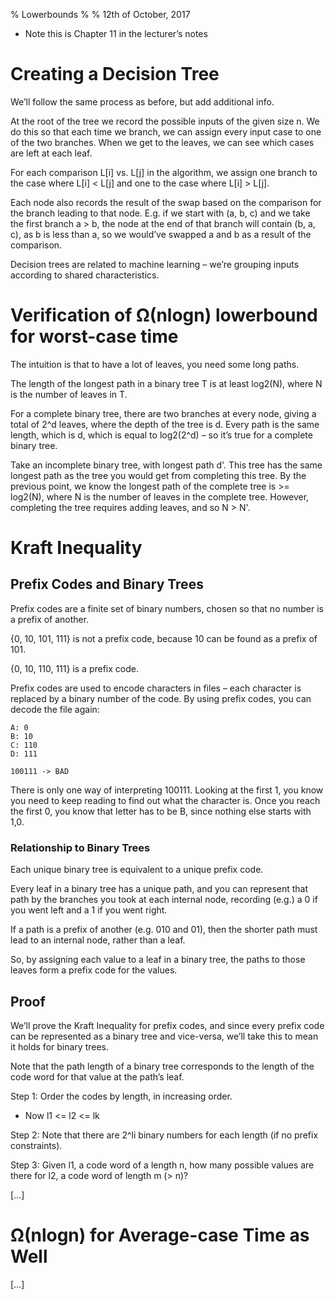 % Lowerbounds
%
% 12th of October, 2017

* Note this is Chapter 11 in the lecturer’s notes

# Creating a Decision Tree

We’ll follow the same process as before, but add additional info.

At the root of the tree we record the possible inputs of the given size n. We do this so that each time we branch, we can assign every input case to one of the two branches. When we get to the leaves, we can see which cases are left at each leaf.

For each comparison L[i] vs. L[j] in the algorithm, we assign one branch to the case where L[i] < L[j] and one to the case where L[i] > L[j].

Each node also records the result of the swap based on the comparison for the branch leading to that node. E.g. if we start with (a, b, c) and we take the first branch a > b, the node at the end of that branch will contain (b, a, c), as b is less than a, so we would’ve swapped a and b as a result of the comparison.

Decision trees are related to machine learning – we’re grouping inputs according to shared characteristics.

# Verification of Ω(nlogn) lowerbound for worst-case time

The intuition is that to have a lot of leaves, you need some long paths.

The length of the longest path in a binary tree T is at least log2(N), where N is the number of leaves in T.

For a complete binary tree, there are two branches at every node, giving a total of 2^d leaves, where the depth of the tree is d. Every path is the same length, which is d, which is equal to log2(2^d) – so it’s true for a complete binary tree.

Take an incomplete binary tree, with longest path d'. This tree has the same longest path as the tree you would get from completing this tree. By the previous point, we know the longest path of the complete tree is >= log2(N), where N is the number of leaves in the complete tree. However, completing the tree requires adding leaves, and so N > N'.

# Kraft Inequality

## Prefix Codes and Binary Trees

Prefix codes are a finite set of binary numbers, chosen so that no number is a prefix of another.

{0, 10, 101, 111} is not a prefix code, because 10 can be found as a prefix of 101.

{0, 10, 110, 111} is a prefix code.

Prefix codes are used to encode characters in files – each character is replaced by a binary number of the code. By using prefix codes, you can decode the file again:

```
A: 0
B: 10
C: 110
D: 111

100111 -> BAD
```

There is only one way of interpreting 100111. Looking at the first 1, you know you need to keep reading to find out what the character is. Once you reach the first 0, you know that letter has to be B, since nothing else starts with 1,0.

### Relationship to Binary Trees

Each unique binary tree is equivalent to a unique prefix code.

Every leaf in a binary tree has a unique path, and you can represent that path by the branches you took at each internal node, recording (e.g.) a 0 if you went left and a 1 if you went right.

If a path is a prefix of another (e.g. 010 and 01), then the shorter path must lead to an internal node, rather than a leaf.

So, by assigning each value to a leaf in a binary tree, the paths to those leaves form a prefix code for the values.

## Proof

We’ll prove the Kraft Inequality for prefix codes, and since every prefix code can be represented as a binary tree and vice-versa, we’ll take this to mean it holds for binary trees.

Note that the path length of a binary tree corresponds to the length of the code word for that value at the path’s leaf.

Step 1: Order the codes by length, in increasing order.

* Now l1 <= l2 <= lk

Step 2: Note that there are 2^li binary numbers for each length (if no prefix constraints).

Step 3: Given l1, a code word of a length n, how many possible values are there for l2, a code word of length m (> n)?

[…]

# Ω(nlogn) for Average-case Time as Well

[…]
